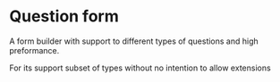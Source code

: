 # Question form

A form builder with support to different types of questions and high preformance.

For its support subset of types without no intention to allow extensions
